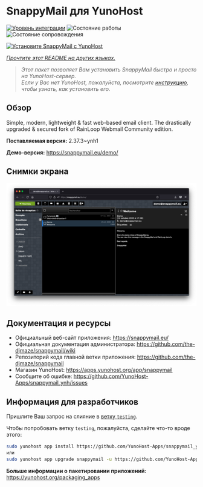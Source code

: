 <!--
Важно: этот README был автоматически сгенерирован <https://github.com/YunoHost/apps/tree/master/tools/readme_generator>
Он НЕ ДОЛЖЕН редактироваться вручную.
-->

# SnappyMail для YunoHost

[![Уровень интеграции](https://dash.yunohost.org/integration/snappymail.svg)](https://ci-apps.yunohost.org/ci/apps/snappymail/) ![Состояние работы](https://ci-apps.yunohost.org/ci/badges/snappymail.status.svg) ![Состояние сопровождения](https://ci-apps.yunohost.org/ci/badges/snappymail.maintain.svg)

[![Установите SnappyMail с YunoHost](https://install-app.yunohost.org/install-with-yunohost.svg)](https://install-app.yunohost.org/?app=snappymail)

*[Прочтите этот README на других языках.](./ALL_README.md)*

> *Этот пакет позволяет Вам установить SnappyMail быстро и просто на YunoHost-сервер.*  
> *Если у Вас нет YunoHost, пожалуйста, посмотрите [инструкцию](https://yunohost.org/install), чтобы узнать, как установить его.*

## Обзор

Simple, modern, lightweight & fast web-based email client. The drastically upgraded & secured fork of RainLoop Webmail Community edition.


**Поставляемая версия:** 2.37.3~ynh1

**Демо-версия:** <https://snappymail.eu/demo/>

## Снимки экрана

![Снимок экрана SnappyMail](./doc/screenshots/screenshot.png)

## Документация и ресурсы

- Официальный веб-сайт приложения: <https://snappymail.eu/>
- Официальная документация администратора: <https://github.com/the-djmaze/snappymail/wiki>
- Репозиторий кода главной ветки приложения: <https://github.com/the-djmaze/snappymail>
- Магазин YunoHost: <https://apps.yunohost.org/app/snappymail>
- Сообщите об ошибке: <https://github.com/YunoHost-Apps/snappymail_ynh/issues>

## Информация для разработчиков

Пришлите Ваш запрос на слияние в [ветку `testing`](https://github.com/YunoHost-Apps/snappymail_ynh/tree/testing).

Чтобы попробовать ветку `testing`, пожалуйста, сделайте что-то вроде этого:

```bash
sudo yunohost app install https://github.com/YunoHost-Apps/snappymail_ynh/tree/testing --debug
или
sudo yunohost app upgrade snappymail -u https://github.com/YunoHost-Apps/snappymail_ynh/tree/testing --debug
```

**Больше информации о пакетировании приложений:** <https://yunohost.org/packaging_apps>
